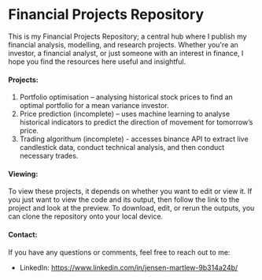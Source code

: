 # Financial Projects Repository
This is my Financial Projects Repository; a central hub where I publish my financial analysis, modelling, and research projects. Whether you're an investor, a financial analyst, or just someone with an interest in finance, I hope you find the resources here useful and insightful.

#### Projects:
1. 	Portfolio optimisation – analysing historical stock prices to find an optimal portfolio for a mean variance investor.
2.	Price prediction (incomplete) – uses machine learning to analyse historical indicators to predict the direction of movement for tomorrow’s price.
3.	Trading algorithum (incomplete) - accesses binance API to extract live candlestick data, conduct technical analysis, and then conduct necessary trades.

#### Viewing:
To view these projects, it depends on whether you want to edit or view it. If you just want to view the code and its output, then follow the link to the project and look at the preview. To download, edit, or rerun the outputs, you can clone the repository onto your local device.

#### Contact:
If you have any questions or comments, feel free to reach out to me:
-	LinkedIn: https://www.linkedin.com/in/jensen-martlew-9b314a24b/
